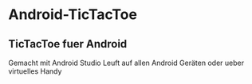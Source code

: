 # Android-TicTacToe
## TicTacToe fuer Android
Gemacht mit Android Studio
Leuft auf allen Android Geräten oder ueber virtuelles Handy

